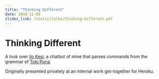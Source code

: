 ```yaml
---
title: "Thinking Different"
date: 2018-11-03
slides_link: /static/talks/thinking-different.pdf
---
```


# Thinking Different

A look over [ilo Kesi](https://github.com/Xe/x/tree/master/discord/ilo-kesi), a chatbot of mine that parses commands from the grammar of [Toki Pona](http://tokipona.org).

Originally presented privately at an internal work get-together for Heroku.

